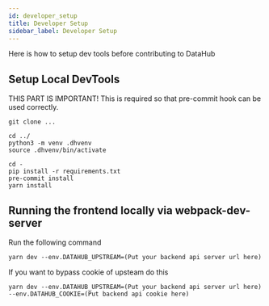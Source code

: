 ```yaml
---
id: developer_setup
title: Developer Setup
sidebar_label: Developer Setup
---
```


Here is how to setup dev tools before contributing to DataHub

## Setup Local DevTools

THIS PART IS IMPORTANT! This is required so that pre-commit hook can be used correctly.

```
git clone ...

cd ../
python3 -m venv .dhvenv
source .dhvenv/bin/activate

cd -
pip install -r requirements.txt
pre-commit install
yarn install
```

## Running the frontend locally via webpack-dev-server

Run the following command

```
yarn dev --env.DATAHUB_UPSTREAM=(Put your backend api server url here)
```

If you want to bypass cookie of upsteam do this

```
yarn dev --env.DATAHUB_UPSTREAM=(Put your backend api server url here) --env.DATAHUB_COOKIE=(Put backend api cookie here)
```
